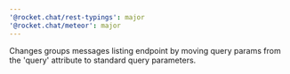 ```yaml
---
'@rocket.chat/rest-typings': major
'@rocket.chat/meteor': major
---
```


Changes groups messages listing endpoint by moving query params from the 'query' attribute to standard query parameters.
